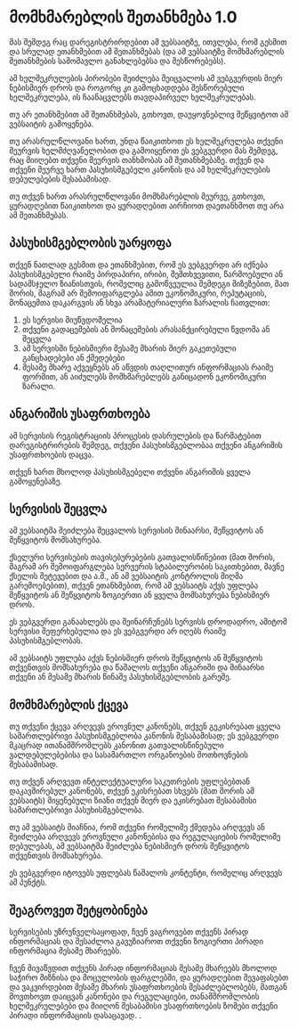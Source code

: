 # მომხმარებლის შეთანხმება 1.0

მას შემდეგ რაც დარეგისტრირდებით ამ ვებსაიტზე, ითვლება, რომ გესმით და სრულად ეთანხმებით ამ შეთანხმებას (და ამ ვებსაიტზე მომხმარებლის შეთანხმების სამომავლო განახლებებსა და შესწორებებს).

ამ ხელშეკრულების პირობები შეიძლება შეიცვალოს ამ ვებგვერდის მიერ ნებისმიერ დროს და როგორც კი გამოცხადდება შესწორებული ხელშეკრულება, ის ჩაანაცვლებს თავდაპირველ ხელშეკრულებას.

თუ არ ეთანხმებით ამ შეთანხმებას, გთხოვთ, დაუყოვნებლივ შეწყვიტოთ ამ ვებსაიტის გამოყენება.

თუ არასრულწლოვანი ხართ, უნდა წაიკითხოთ ეს ხელშეკრულება თქვენი მეურვის ხელმძღვანელობით და გამოიყენოთ ეს ვებგვერდი მას შემდეგ, რაც მიიღებთ თქვენი მეურვის თანხმობას ამ შეთანხმებაზე. თქვენ და თქვენი მეურვე ხართ პასუხისმგებელი კანონის და ამ ხელშეკრულების დებულებების შესაბამისად.

თუ თქვენ ხართ არასრულწლოვანი მომხმარებლის მეურვე, გთხოვთ, ყურადღებით წაიკითხოთ და ყურადღებით აირჩიოთ დაეთანხმოთ თუ არა ამ შეთანხმებას.

## პასუხისმგებლობის უარყოფა

თქვენ ნათლად გესმით და ეთანხმებით, რომ ეს ვებგვერდი არ იქნება პასუხისმგებელი რაიმე პირდაპირი, ირიბი, შემთხვევითი, წარმოებული ან სადამსჯელო ზიანისთვის, რომელიც გამოწვეულია შემდეგი მიზეზებით, მათ შორის, მაგრამ არ შემოიფარგლება ამით ეკონომიკური, რეპუტაციის, მონაცემთა დაკარგვის ან სხვა არამატერიალური ზარალის ჩათვლით:

1. ეს სერვისი მიუწვდომელია
1. თქვენი გადაცემების ან მონაცემების არასანქცირებული წვდომა ან შეცვლა
1. ამ სერვისში ნებისმიერი მესამე მხარის მიერ გაკეთებული განცხადებები ან ქმედებები
1. მესამე მხარე აქვეყნებს ან აწვდის თაღლითურ ინფორმაციას რაიმე ფორმით, ან აიძულებს მომხმარებლებს განიცადონ ეკონომიკური ზარალი.

## ანგარიშის უსაფრთხოება

ამ სერვისის რეგისტრაციის პროცესის დასრულების და წარმატებით დარეგისტრირების შემდეგ, თქვენი პასუხისმგებლობაა თქვენი ანგარიშის უსაფრთხოების დაცვა.

თქვენ ხართ მხოლოდ პასუხისმგებელი თქვენი ანგარიშის ყველა გამოყენებაზე.

## სერვისის შეცვლა

ამ ვებსაიტმა შეიძლება შეცვალოს სერვისის შინაარსი, შეწყვიტოს ან შეწყვიტოს მომსახურება.

ქსელური სერვისების თავისებურებების გათვალისწინებით (მათ შორის, მაგრამ არ შემოიფარგლება სერვერის სტაბილურობის საკითხებით, მავნე ქსელის შეტევებით და ა.შ., ან ამ ვებსაიტის კონტროლის მიღმა გარემოებებით), თქვენ ეთანხმებით, რომ ამ ვებსაიტს აქვს უფლება შეწყვიტოს ან შეწყვიტოს ზოგიერთი ან ყველა მომსახურება ნებისმიერ დროს.

ეს ვებგვერდი განაახლებს და შეინარჩუნებს სერვისს დროდადრო, ამიტომ სერვისი შეფერხებულია და ეს ვებგვერდი არ იღებს რაიმე პასუხისმგებლობას.

ამ ვებსაიტს უფლება აქვს ნებისმიერ დროს შეწყვიტოს ან შეწყვიტოს თქვენთვის მომსახურება და წაშალოს თქვენი ანგარიში და შინაარსი თქვენი ან მესამე მხარის წინაშე პასუხისმგებლობის გარეშე.

## მომხმარებლის ქცევა

თუ თქვენი ქცევა არღვევს ეროვნულ კანონებს, თქვენ გეკისრებათ ყველა სამართლებრივი პასუხისმგებლობა კანონის შესაბამისად; ეს ვებგვერდი მკაცრად ითანამშრომლებს კანონით გათვალისწინებული ვალდებულებებისა და სასამართლო ორგანოების მოთხოვნების შესაბამისად.

თუ თქვენ არღვევთ ინტელექტუალური საკუთრების უფლებებთან დაკავშირებულ კანონებს, თქვენ ეკისრებათ სხვებს (მათ შორის ამ ვებსაიტს) მიყენებული ზიანი თქვენ მიერ და ეკისრებათ შესაბამისი სამართლებრივი პასუხისმგებლობა.

თუ ამ ვებსაიტს მიაჩნია, რომ თქვენი რომელიმე ქმედება არღვევს ან შეიძლება არღვევს ეროვნული კანონებისა და რეგულაციების რომელიმე დებულებას, ამ ვებსაიტმა შეიძლება ნებისმიერ დროს შეწყვიტოს თქვენთვის მომსახურება.

ეს ვებგვერდი იტოვებს უფლებას წაშალოს კონტენტი, რომელიც არღვევს ამ პუნქტს.

## შეაგროვეთ შეტყობინება

სერვისების უზრუნველსაყოფად, ჩვენ ვაგროვებთ თქვენს პირად ინფორმაციას და შესაძლოა გავუზიაროთ თქვენი ზოგიერთი პირადი ინფორმაცია მესამე მხარეებს.

ჩვენ მივაწვდით თქვენს პირად ინფორმაციას მესამე მხარეებს მხოლოდ საჭირო მიზნისა და მოცულობის ფარგლებში, და ყურადღებით შევაფასებთ და ვაკვირდებით მესამე მხარის უსაფრთხოების შესაძლებლობებს, მათგან მოვთხოვთ დაიცვან კანონები და რეგულაციები, თანამშრომლობის ხელშეკრულებები და მიიღონ შესაბამისი უსაფრთხოების ზომები თქვენი პირადი ინფორმაციის დასაცავად. .
